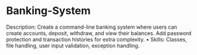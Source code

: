 # Banking-System
Description: 
Create a command-line banking system where users can create accounts, deposit, withdraw, and view their balances. Add password protection and transaction histories for extra complexity.
	•	Skills: Classes, file handling, user input validation, exception handling.